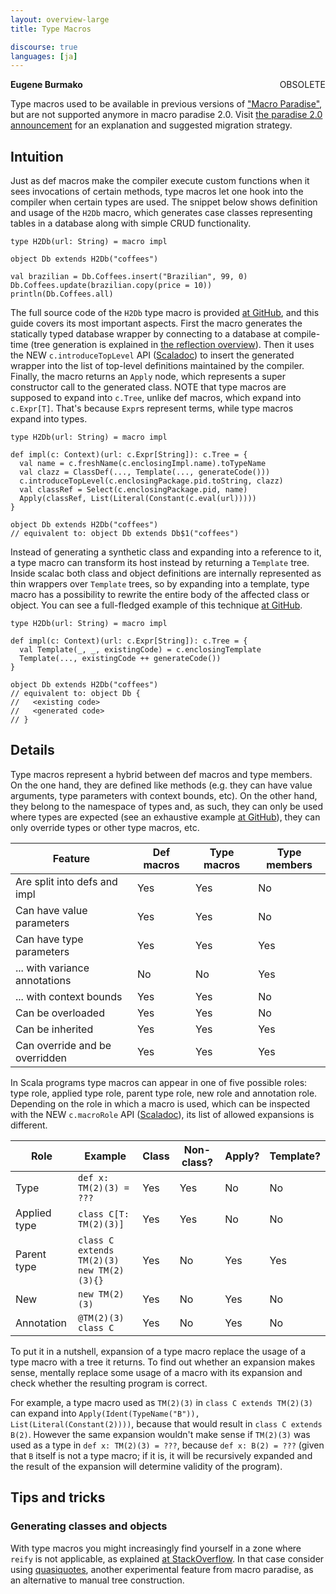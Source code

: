 ```yaml
---
layout: overview-large
title: Type Macros

discourse: true
languages: [ja]
---
```

<span class="label important" style="float: right;">OBSOLETE</span>

**Eugene Burmako**

Type macros used to be available in previous versions of ["Macro Paradise"](/overviews/macros/paradise.html),
but are not supported anymore in macro paradise 2.0.
Visit [the paradise 2.0 announcement](http://scalamacros.org/news/2013/08/05/macro-paradise-2.0.0-snapshot.html)
for an explanation and suggested migration strategy.

## Intuition

Just as def macros make the compiler execute custom functions when it sees invocations of certain methods, type macros let one hook into the compiler when certain types are used. The snippet below shows definition and usage of the `H2Db` macro, which generates case classes representing tables in a database along with simple CRUD functionality.

    type H2Db(url: String) = macro impl

    object Db extends H2Db("coffees")

    val brazilian = Db.Coffees.insert("Brazilian", 99, 0)
    Db.Coffees.update(brazilian.copy(price = 10))
    println(Db.Coffees.all)

The full source code of the `H2Db` type macro is provided [at GitHub](https://github.com/xeno-by/typemacros-h2db), and this guide covers its most important aspects. First the macro generates the statically typed database wrapper by connecting to a database at compile-time (tree generation is explained in [the reflection overview](http://docs.scala-lang.org/overviews/reflection/overview.html)). Then it uses the <span class="label success">NEW</span> `c.introduceTopLevel` API ([Scaladoc](https://scala-webapps.epfl.ch/jenkins/view/misc/job/macro-paradise211-nightly-main/ws/dists/latest/doc/scala-devel-docs/api/index.html#scala.reflect.macros.Synthetics)) to insert the generated wrapper into the list of top-level definitions maintained by the compiler. Finally, the macro returns an `Apply` node, which represents a super constructor call to the generated class. <span class="label warning">NOTE</span> that type macros are supposed to expand into `c.Tree`, unlike def macros, which expand into `c.Expr[T]`. That's because `Expr`s represent terms, while type macros expand into types.

    type H2Db(url: String) = macro impl

    def impl(c: Context)(url: c.Expr[String]): c.Tree = {
      val name = c.freshName(c.enclosingImpl.name).toTypeName
      val clazz = ClassDef(..., Template(..., generateCode()))
      c.introduceTopLevel(c.enclosingPackage.pid.toString, clazz)
      val classRef = Select(c.enclosingPackage.pid, name)
      Apply(classRef, List(Literal(Constant(c.eval(url)))))
    }

    object Db extends H2Db("coffees")
    // equivalent to: object Db extends Db$1("coffees")

Instead of generating a synthetic class and expanding into a reference to it, a type macro can transform its host instead by returning a `Template` tree. Inside scalac both class and object definitions are internally represented as thin wrappers over `Template` trees, so by expanding into a template, type macro has a possibility to rewrite the entire body of the affected class or object. You can see a full-fledged example of this technique [at GitHub](https://github.com/xeno-by/typemacros-lifter).

    type H2Db(url: String) = macro impl

    def impl(c: Context)(url: c.Expr[String]): c.Tree = {
      val Template(_, _, existingCode) = c.enclosingTemplate
      Template(..., existingCode ++ generateCode())
    }

    object Db extends H2Db("coffees")
    // equivalent to: object Db {
    //   <existing code>
    //   <generated code>
    // }

## Details

Type macros represent a hybrid between def macros and type members. On the one hand, they are defined like methods (e.g. they can have value arguments, type parameters with context bounds, etc). On the other hand, they belong to the namespace of types and, as such, they can only be used where types are expected (see an exhaustive example [at GitHub](https://github.com/scalamacros/kepler/blob/paradise/macros211/test/files/run/macro-typemacros-used-in-funny-places-a/Test_2.scala)), they can only override types or other type macros, etc.

| Feature                        | Def macros | Type macros | Type members |
|--------------------------------|------------|-------------|--------------|
| Are split into defs and impl   | Yes        | Yes         | No           |
| Can have value parameters      | Yes        | Yes         | No           |
| Can have type parameters       | Yes        | Yes         | Yes          |
| ... with variance annotations  | No         | No          | Yes          |
| ... with context bounds        | Yes        | Yes         | No           |
| Can be overloaded              | Yes        | Yes         | No           |
| Can be inherited               | Yes        | Yes         | Yes          |
| Can override and be overridden | Yes        | Yes         | Yes          |

In Scala programs type macros can appear in one of five possible roles: type role, applied type role, parent type role, new role and annotation role. Depending on the role in which a macro is used, which can be inspected with the <span class="label success">NEW</span> `c.macroRole` API ([Scaladoc](https://scala-webapps.epfl.ch/jenkins/view/misc/job/macro-paradise-nightly-main/ws/dists/latest/doc/scala-devel-docs/api/index.html#scala.reflect.macros.Enclosures)), its list of allowed expansions is different.

| Role         | Example                                         | Class | Non-class? | Apply? | Template? |
|--------------|-------------------------------------------------|-------|------------|--------|-----------|
| Type         | `def x: TM(2)(3) = ???`                         | Yes   | Yes        | No     | No        |
| Applied type | `class C[T: TM(2)(3)]`                          | Yes   | Yes        | No     | No        |
| Parent type  | `class C extends TM(2)(3)`<br/>`new TM(2)(3){}` | Yes   | No         | Yes    | Yes       |
| New          | `new TM(2)(3)`                                  | Yes   | No         | Yes    | No        |
| Annotation   | `@TM(2)(3) class C`                             | Yes   | No         | Yes    | No        |

To put it in a nutshell, expansion of a type macro replace the usage of a type macro with a tree it returns. To find out whether an expansion makes sense, mentally replace some usage of a macro with its expansion and check whether the resulting program is correct.

For example, a type macro used as `TM(2)(3)` in `class C extends TM(2)(3)` can expand into `Apply(Ident(TypeName("B")), List(Literal(Constant(2))))`, because that would result in `class C extends B(2)`. However the same expansion wouldn't make sense if `TM(2)(3)` was used as a type in `def x: TM(2)(3) = ???`, because `def x: B(2) = ???` (given that `B` itself is not a type macro; if it is, it will be recursively expanded and the result of the expansion will determine validity of the program).

## Tips and tricks

### Generating classes and objects

With type macros you might increasingly find yourself in a zone where `reify` is not applicable, as explained [at StackOverflow](http://stackoverflow.com/questions/13795490/how-to-use-type-calculated-in-scala-macro-in-a-reify-clause). In that case consider using [quasiquotes](/overviews/quasiquotes/intro.html), another experimental feature from macro paradise, as an alternative to manual tree construction.
